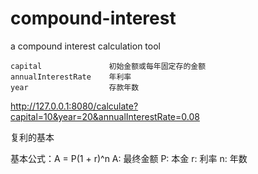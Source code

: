 # compound-interest
a compound interest calculation tool


	capital               初始金额或每年固定存的金额
	annualInterestRate    年利率
	year                  存款年数
http://127.0.0.1:8080/calculate?capital=10&year=20&annualInterestRate=0.08

复利的基本

基本公式：A = P(1 + r)^n
A: 最终金额
P: 本金
r: 利率
n: 年数